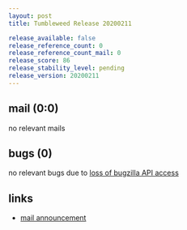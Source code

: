 ```yaml
---
layout: post
title: Tumbleweed Release 20200211

release_available: false
release_reference_count: 0
release_reference_count_mail: 0
release_score: 86
release_stability_level: pending
release_version: 20200211
---
```


## mail (0:0)

no relevant mails

## bugs (0)

<!--more-->

no relevant bugs due to [loss of bugzilla API access](https://bugzilla.opensuse.org/show_bug.cgi?id=1157722)



## links

- [mail announcement](https://lists.opensuse.org/opensuse-factory/2020-02/msg00301.html)
